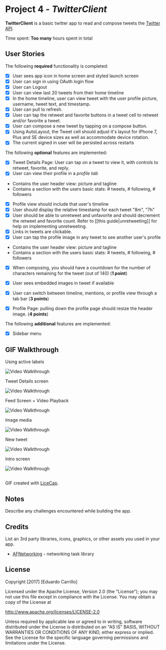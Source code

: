 # Project 4 - *TwitterClient*

**TwitterClient** is a basic twitter app to read and compose tweets the [Twitter API](https://apps.twitter.com/).

Time spent: **Too many** hours spent in total

## User Stories

The following **required** functionality is completed:

- [x] User sees app icon in home screen and styled launch screen
- [x] User can sign in using OAuth login flow
- [x] User can Logout
- [x] User can view last 20 tweets from their home timeline
- [x] In the home timeline, user can view tweet with the user profile picture, username, tweet text, and timestamp.
- [x] User can pull to refresh.
- [x] User can tap the retweet and favorite buttons in a tweet cell to retweet and/or favorite a tweet.
- [x] User can compose a new tweet by tapping on a compose button.
- [x] Using AutoLayout, the Tweet cell should adjust it's layout for iPhone 7, Plus and SE device sizes as well as accommodate device rotation.
- [x] The current signed in user will be persisted across restarts

The following **optional** features are implemented:

- [x] Tweet Details Page: User can tap on a tweet to view it, with controls to retweet, favorite, and reply.
- [x] User can view their profile in a *profile tab*
- Contains the user header view: picture and tagline
- Contains a section with the users basic stats: # tweets, # following, # followers
- [x] Profile view should include that user's timeline
- [x] User should display the relative timestamp for each tweet "8m", "7h"
- [x] User should be able to unretweet and unfavorite and should decrement the retweet and favorite count. Refer to [[this guide|unretweeting]] for help on implementing unretweeting.
- [x] Links in tweets are clickable.
- [x] User can tap the profile image in any tweet to see another user's profile
- Contains the user header view: picture and tagline
- Contains a section with the users basic stats: # tweets, # following, # followers
- [x] When composing, you should have a countdown for the number of characters remaining for the tweet (out of 140) (**1 point**)
- [x] User sees embedded images in tweet if available
- [x] User can switch between timeline, mentions, or profile view through a tab bar (**3 points**)
- [x] Profile Page: pulling down the profile page should  resize the header image. (**4 points**)


The following **additional** features are implemented:

- [x] Sidebar menu

## GIF Walkthrough

Using active labels

<img src='https://i.imgur.com/0PQ1rw3.gif'   title=Active Labels  width='' alt='Video Walkthrough' />

Tweet Details screen

<img src='https://i.imgur.com/M4HPdZ4.gif'  title= Detail screen  width='' alt='Video Walkthrough' />

Feed Screen + Video Playback

<img src='https://i.imgur.com/yeSyhw7.gif'  title= Detail screen  width='' alt='Video Walkthrough' />

Image media

<img src='https://i.imgur.com/TQFSyBn.gif'  title= Detail screen  width='' alt='Video Walkthrough' />

New tweet

<img src='https://i.imgur.com/0uPRoE9.gif'  title= Detail screen  width='' alt='Video Walkthrough' />

Intro screen

<img src='https://i.imgur.com/cNPGvuG.gif'  title= Detail screen  width='' alt='Video Walkthrough' />













##

GIF created with [LiceCap](http://www.cockos.com/licecap/).

## Notes

Describe any challenges encountered while building the app.

## Credits

List an 3rd party libraries, icons, graphics, or other assets you used in your app.

- [AFNetworking](https://github.com/AFNetworking/AFNetworking) - networking task library

## License

Copyright [2017] [Eduardo Carrillo]

Licensed under the Apache License, Version 2.0 (the "License");
you may not use this file except in compliance with the License.
You may obtain a copy of the License at

http://www.apache.org/licenses/LICENSE-2.0

Unless required by applicable law or agreed to in writing, software
distributed under the License is distributed on an "AS IS" BASIS,
WITHOUT WARRANTIES OR CONDITIONS OF ANY KIND, either express or implied.
See the License for the specific language governing permissions and
limitations under the License.
